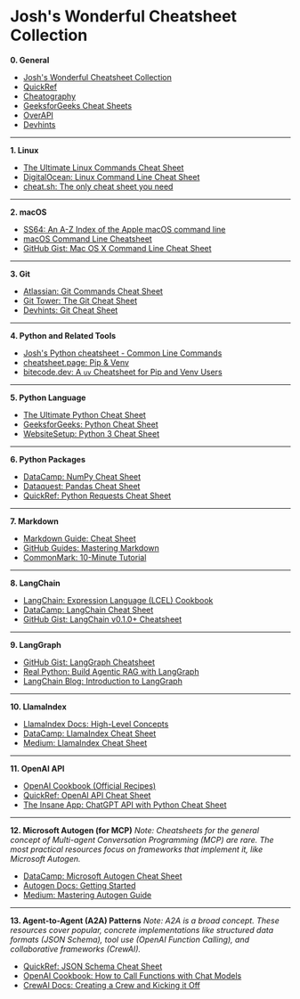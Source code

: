 # Josh's Wonderful Cheatsheet Collection

**0. General**

  - [Josh's Wonderful Cheatsheet Collection](https://github.com/JoshuaChen42/cheatsheets/blob/main/collection.md)
  - [QuickRef](https://quickref.me)
  - [Cheatography](https://cheatography.com)
  - [GeeksforGeeks Cheat Sheets](https://www.google.com/search?q=https://www.geeksforgeeks.org/cheat-sheets/)
  - [OverAPI](https://overapi.com/)
  - [Devhints](https://devhints.io/)

-----

**1. Linux**

  - [The Ultimate Linux Commands Cheat Sheet](https://www.google.com/search?q=https://linuxhandbook.com/linux-commands-cheat-sheet/)
  - [DigitalOcean: Linux Command Line Cheat Sheet](https://www.google.com/search?q=https://www.digitalocean.com/community/cheatsheets/linux-command-line-cheat-sheet)
  - [cheat.sh: The only cheat sheet you need](https://cheat.sh/)

-----

**2. macOS**

  - [SS64: An A-Z Index of the Apple macOS command line](https://ss64.com/osx/)
  - [macOS Command Line Cheatsheet](https://www.google.com/search?q=https://mac.install.guide/command-line/cheatsheet.html)
  - [GitHub Gist: Mac OS X Command Line Cheat Sheet](https://gist.github.com/kevin-smets/8568070)

-----

**3. Git**

  - [Atlassian: Git Commands Cheat Sheet](https://www.atlassian.com/git/tutorials/atlassian-git-cheatsheet)
  - [Git Tower: The Git Cheat Sheet](https://www.google.com/search?q=https://www.git-tower.com/learn/git/cheat-sheet)
  - [Devhints: Git Cheat Sheet](https://www.google.com/search?q=https://devhints.io/git)

-----

**4. Python and Related Tools**

  - [Josh's Python cheatsheet - Common Line Commands](https://github.com/JoshuaChen42/cheatsheets/blob/main/python/cli-commands.md)
  - [cheatsheet.page: Pip & Venv](https://www.google.com/search?q=https://cheatsheet.page/python/pip-venv/)
  - [bitecode.dev: A `uv` Cheatsheet for Pip and Venv Users](https://www.google.com/search?q=%5Bhttps://www.bitecode.dev/p/uv-the-new-king-of-python-packaging%5D\(https://www.bitecode.dev/p/uv-the-new-king-of-python-packaging\))

-----

**5. Python Language**

  - [The Ultimate Python Cheat Sheet](https://www.pythoncheatsheet.org/)
  - [GeeksforGeeks: Python Cheat Sheet](https://www.google.com/search?q=https://www.geeksforgeeks.org/python-cheatsheet/)
  - [WebsiteSetup: Python 3 Cheat Sheet](https://www.google.com/search?q=https://www.websitehostingrating.com/python-cheat-sheet/)

-----

**6. Python Packages**

  - [DataCamp: NumPy Cheat Sheet](https://www.datacamp.com/cheat-sheet/numpy-cheat-sheet-data-analysis-in-python)
  - [Dataquest: Pandas Cheat Sheet](https://www.dataquest.io/blog/pandas-cheat-sheet/)
  - [QuickRef: Python Requests Cheat Sheet](https://www.google.com/search?q=https://quickref.me/requests)

-----

**7. Markdown**

  - [Markdown Guide: Cheat Sheet](https://www.markdownguide.org/cheat-sheet/)
  - [GitHub Guides: Mastering Markdown](https://guides.github.com/features/mastering-markdown/)
  - [CommonMark: 10-Minute Tutorial](https://commonmark.org/help/)

-----

**8. LangChain**

  - [LangChain: Expression Language (LCEL) Cookbook](https://www.google.com/search?q=https://python.langchain.com/docs/expression_language/cookbook/)
  - [DataCamp: LangChain Cheat Sheet](https://www.google.com/search?q=https://www.datacamp.com/cheat-sheet/langchain-cheat-sheet)
  - [GitHub Gist: LangChain v0.1.0+ Cheatsheet](https://www.google.com/search?q=https://gist.github.com/gdp-llm/4521192994e4344f653f2022416b71b8)

-----

**9. LangGraph**

  - [GitHub Gist: LangGraph Cheatsheet](https://gist.github.com/razhangwei/631a799e6bd69b26ce9c118c624cd80d)
  - [Real Python: Build Agentic RAG with LangGraph](https://realpython.com/langgraph-python/)
  - [LangChain Blog: Introduction to LangGraph](https://blog.langchain.dev/langgraph-multi-agent-workflows/)

-----

**10. LlamaIndex**

  - [LlamaIndex Docs: High-Level Concepts](https://www.google.com/search?q=https://docs.llamaindex.ai/en/stable/getting_started/high_level_concepts.html)
  - [DataCamp: LlamaIndex Cheat Sheet](https://www.google.com/search?q=https://www.datacamp.com/cheat-sheet/llamaindex-cheat-sheet)
  - [Medium: LlamaIndex Cheat Sheet](https://www.google.com/search?q=https://medium.com/%40srinivas.kcr/llamaindex-cheat-sheet-375137583a45)

-----

**11. OpenAI API**

  - [OpenAI Cookbook (Official Recipes)](https://cookbook.openai.com/)
  - [QuickRef: OpenAI API Cheat Sheet](https://www.google.com/search?q=https://quickref.me/openai-api)
  - [The Insane App: ChatGPT API with Python Cheat Sheet](https://www.google.com/search?q=https://www.theinsaneapp.com/2023/04/openai-chatgpt-api-cheat-sheet.html)

-----

**12. Microsoft Autogen (for MCP)**
*Note: Cheatsheets for the general concept of Multi-agent Conversation Programming (MCP) are rare. The most practical resources focus on frameworks that implement it, like Microsoft Autogen.*

  - [DataCamp: Microsoft Autogen Cheat Sheet](https://www.google.com/search?q=https://www.datacamp.com/cheat-sheet/autogen-cheat-sheet)
  - [Autogen Docs: Getting Started](https://www.google.com/search?q=https://microsoft.github.io/autogen/docs/getting-started/)
  - [Medium: Mastering Autogen Guide](https://www.google.com/search?q=https://medium.com/%40konfuzio/mastering-autogen-a-comprehensive-guide-to-multi-agent-conversations-385a47348988)

-----

**13. Agent-to-Agent (A2A) Patterns**
*Note: A2A is a broad concept. These resources cover popular, concrete implementations like structured data formats (JSON Schema), tool use (OpenAI Function Calling), and collaborative frameworks (CrewAI).*

  - [QuickRef: JSON Schema Cheat Sheet](https://www.google.com/search?q=https://quickref.me/json-schema.html)
  - [OpenAI Cookbook: How to Call Functions with Chat Models](https://cookbook.openai.com/examples/how_to_call_functions_with_chat_models)
  - [CrewAI Docs: Creating a Crew and Kicking it Off](https://www.google.com/search?q=https://docs.crewai.com/how-to/creating-a-crew-and-kick-it-off/)